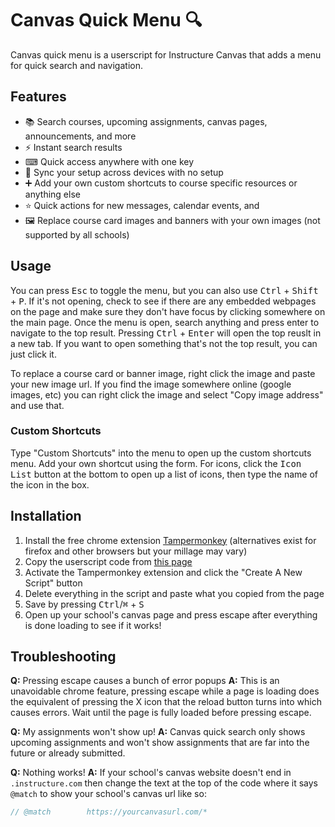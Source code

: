 # Canvas Quick Menu 🔍
Canvas quick menu is a userscript for Instructure Canvas that adds a menu for quick search and navigation.

## Features
- 📚 Search courses, upcoming assignments, canvas pages, announcements, and more
- ⚡ Instant search results
- ⌨ Quick access anywhere with one key
- 🔁 Sync your setup across devices with no setup
- ➕ Add your own custom shortcuts to course specific resources or anything else
- ⭐ Quick actions for new messages, calendar events, and 
- 🖼️ Replace course card images and banners with your own images (not supported by all schools)

## Usage
You can press <kbd>Esc</kbd> to toggle the menu, but you can also use <kbd>Ctrl</kbd> + <kbd>Shift</kbd> + <kbd>P</kbd>. If it's not opening, check to see if there are any embedded webpages on the page and make sure they don't have focus by clicking somewhere on the main page. Once the menu is open, search anything and press enter to navigate to the top result. Pressing <kbd>Ctrl</kbd> + <kbd>Enter</kbd> will open the top reuslt in a new tab. If you want to open something that's not the top result, you can just click it.

To replace a course card or banner image, right click the image and paste your new image url. If you find the image somewhere online (google images, etc) you can right click the image and select "Copy image address" and use that.

### Custom Shortcuts
Type "Custom Shortcuts" into the menu to open up the custom shortcuts menu. Add your own shortcut using the form. For icons, click the <kbd>Icon List</kbd> button at the bottom to open up a list of icons, then type the name of the icon in the box.

## Installation

1. Install the free chrome extension [Tampermonkey](https://chrome.google.com/webstore/detail/tampermonkey/dhdgffkkebhmkfjojejmpbldmpobfkfo) (alternatives exist for firefox and other browsers but your millage may vary)
2. Copy the userscript code from [this page](https://raw.githubusercontent.com/pikapower9080/canvas-quickmenu/main/userscript.js)
3. Activate the Tampermonkey extension and click the "Create A New Script" button
4. Delete everything in the script and paste what you copied from the page
5. Save by pressing <kbd>Ctrl</kbd>/<kbd>⌘</kbd> + <kbd>S</kbd>
6. Open up your school's canvas page and press escape after everything is done loading to see if it works!

## Troubleshooting
**Q:** Pressing escape causes a bunch of error popups 
**A:** This is an unavoidable chrome feature, pressing escape while a page is loading does the equivalent of pressing the X icon that the reload button turns into which causes errors. Wait until the page is fully loaded before pressing escape.

**Q:** My assignments won't show up!
**A:** Canvas quick search only shows upcoming assignments and won't show assignments that are far into the future or already submitted.

**Q:** Nothing works!
**A:** If your school's canvas website doesn't end in `.instructure.com` then change the text at the top of the code where it says `@match` to show your school's canvas url like so:
```javascript
// @match        https://yourcanvasurl.com/*
```
